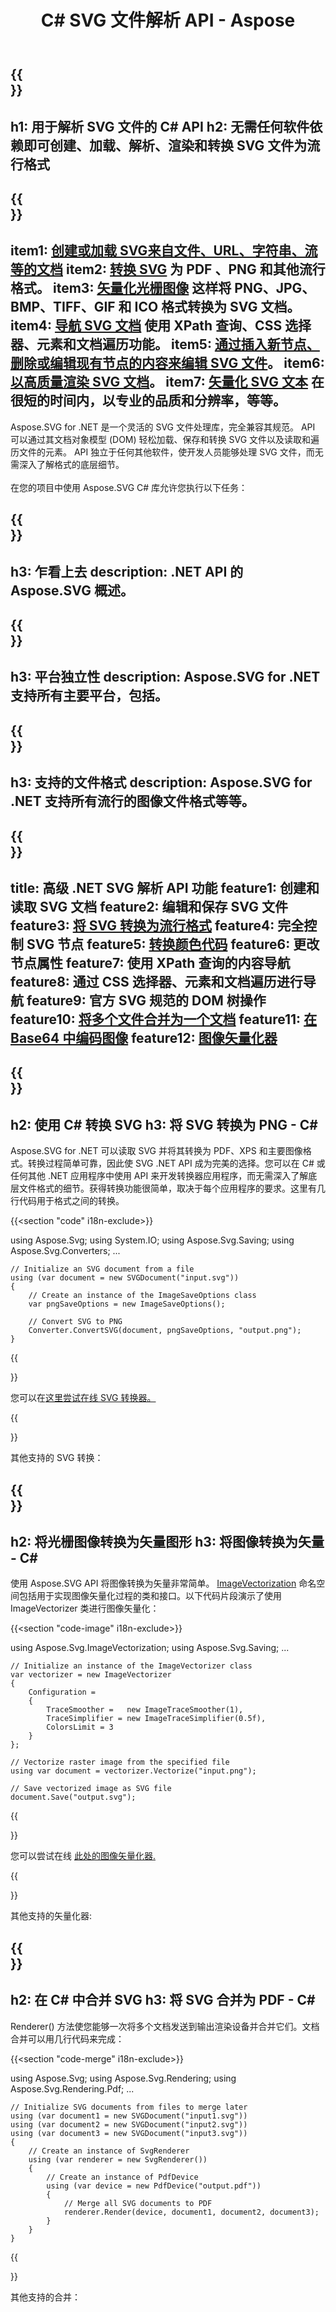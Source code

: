 ﻿---
translation: true
template: /templates/_template-net.md
title: C# SVG 文件解析 API - Aspose
weight: 20
url: /net/
description: C# .NET SVG 库，用于加载文件、读取和遍历元素并将 SVG 转换为 PDF、XPS 和图像格式
---

{{<section banner>}}
---
h1: 用于解析 SVG 文件的 C# API
h2: 无需任何软件依赖即可创建、加载、解析、渲染和转换 SVG 文件为流行格式
---

{{<section overview>}}
---
item1: <a href="https://docs.aspose.com/svg/net/how-to-work-with-aspose-svg-api/creating-loading-documents/" target="_blank">创建或加载 SVG来自文件、URL、字符串、流等的文档</a>
item2: <a href="https://docs.aspose.com/svg/net/how-to-work-with-aspose-svg-api/converting/" target="_blank">转换 SVG</a> 为 PDF 、PNG 和其他流行格式。
item3: <a href="https://docs.aspose.com/svg/net/how-to-work-with-aspose-svg-api/vectorization/" target="_blank">矢量化光栅图像</a> 这样将 PNG、JPG、BMP、TIFF、GIF 和 ICO 格式转换为 SVG 文档。
item4: <a href="https://docs.aspose.com/svg/net/how-to-work-with-aspose-svg-api/navigation-inspection/" target="_blank">导航 SVG 文档</a > 使用 XPath 查询、CSS 选择器、元素和文档遍历功能。
item5: <a href="https://docs.aspose.com/svg/net/how-to-work-with-aspose-svg-api/how-to-edit-svg-documents/" target="_blank">通过插入新节点、删除或编辑现有节点的内容来编辑 SVG 文件</a>。
item6: <a href="https://docs.aspose.com/svg/net/how-to-work-with-aspose-svg-api/how-to-merge-svg-files/" target="_blank">以高质量渲染 SVG 文档</a>。
item7: <a href="https://docs.aspose.com/svg/net/how-to-work-with-aspose-svg-api/text-vectorization/" target="_blank">矢量化 SVG 文本</a > 在很短的时间内，以专业的品质和分辨率，等等。
---

Aspose.SVG for .NET 是一个灵活的 SVG 文件处理库，完全兼容其规范。 API 可以通过其文档对象模型 (DOM) 轻松加载、保存和转换 SVG 文件以及读取和遍历文件的元素。 API 独立于任何其他软件，使开发人员能够处理 SVG 文件，而无需深入了解格式的底层细节。<br><br>
在您的项目中使用 Aspose.SVG C# 库允许您执行以下任务：

{{<section glance>}}
---
h3: 乍看上去
description: .NET API 的 Aspose.SVG 概述。
---

{{<section platform>}}
---
h3: 平台独立性
description: Aspose.SVG for .NET 支持所有主要平台，包括。
---

{{<section formats>}}
---
h3: 支持的文件格式
description: Aspose.SVG for .NET 支持所有流行的图像文件格式等等。
---

{{<section feature>}}
---
title: 高级 .NET SVG 解析 API 功能
feature1: 创建和读取 SVG 文档
feature2: 编辑和保存 SVG 文件
feature3: <a href="/svg/{{lang.url-fragment}}net/conversion/">将 SVG 转换为流行格式</a>
feature4: 完全控制 SVG 节点
feature5: <a href="/svg/{{lang.url-fragment}}net/color-converter/">转换颜色代码</a>
feature6: 更改节点属性
feature7: 使用 XPath 查询的内容导航
feature8: 通过 CSS 选择器、元素和文档遍历进行导航
feature9: 官方 SVG 规范的 DOM 树操作
feature10: <a href="/svg/{{lang.url-fragment}}net/merger/">将多个文件合并为一个文档</a>
feature11: <a href="/svg/{{lang.url-fragment}}net/base64-encoder/">在 Base64 中编码图像</a>
feature12: <a href="/svg/{{lang.url-fragment}}net/vectorization/image-to-svg/">图像矢量化器</a>
---

{{<section converter>}}
---
h2: 使用 C# 转换 SVG
h3: 将 SVG 转换为 PNG - C#
---
   
Aspose.SVG for .NET 可以读取 SVG 并将其转换为 PDF、XPS 和主要图像格式。转换过程简单可靠，因此使 SVG .NET API 成为完美的选择。您可以在 C# 或任何其他 .NET 应用程序中使用 API 来开发转换器应用程序，而无需深入了解底层文件格式的细节。获得转换功能很简单，取决于每个应用程序的要求。这里有几行代码用于格式之间的转换。


{{<section "code" i18n-exclude>}}
     
using Aspose.Svg;
using System.IO;
using Aspose.Svg.Saving;
using Aspose.Svg.Converters;
...
    
    // Initialize an SVG document from a file
    using (var document = new SVGDocument("input.svg"))
    {
    	// Create an instance of the ImageSaveOptions class
    	var pngSaveOptions = new ImageSaveOptions();    
    
        // Convert SVG to PNG
    	Converter.ConvertSVG(document, pngSaveOptions, "output.png");
    }

{{<section online-converters>}}

您可以在<a href="https://products.aspose.app/svg/conversion/svg" target="_blank">这里尝试在线 SVG 转换器。</a>

{{<section other-converters>}}

其他支持的 SVG 转换：

{{<section image-vector>}}
---
h2: 将光栅图像转换为矢量图形
h3: 将图像转换为矢量 - C#
---

使用 Aspose.SVG API 将图像转换为矢量非常简单。 <a href="https://reference.aspose.com/svg/net/aspose.svg.imagevectorization/" target="_blank">ImageVectorization</a> 命名空间包括用于实现图像矢量化过程的类和接口。以下代码片段演示了使用 ImageVectorizer 类进行图像矢量化：

{{<section "code-image" i18n-exclude>}}
     
using Aspose.Svg.ImageVectorization;
using Aspose.Svg.Saving;
...
    
	// Initialize an instance of the ImageVectorizer class
	var vectorizer = new ImageVectorizer
	{
		Configuration = 
		{
			TraceSmoother =   new ImageTraceSmoother(1),
			TraceSimplifier = new ImageTraceSimplifier(0.5f),
			ColorsLimit = 3
		}
	};
	
	// Vectorize raster image from the specified file
	using var document = vectorizer.Vectorize("input.png");
	
	// Save vectorized image as SVG file 
	document.Save("output.svg");

{{<section online-vectorization>}}

您可以尝试在线 <a href="https://products.aspose.app/svg/image-vectorization" target="_blank">此处的图像矢量化器.</a>

{{<section other-vectorizers>}}	

其他支持的矢量化器: 

{{<section merge>}}
---
h2: 在 C# 中合并 SVG
h3: 将 SVG 合并为 PDF - C#
---	
	
Renderer() 方法使您能够一次将多个文档发送到输出渲染设备并合并它们。文档合并可以用几行代码来完成：

{{<section "code-merge" i18n-exclude>}}
     
using Aspose.Svg;
using Aspose.Svg.Rendering;
using Aspose.Svg.Rendering.Pdf;
...   
	
	// Initialize SVG documents from files to merge later
	using (var document1 = new SVGDocument("input1.svg"))
	using (var document2 = new SVGDocument("input2.svg"))
	using (var document3 = new SVGDocument("input3.svg"))
	{
		// Create an instance of SvgRenderer
		using (var renderer = new SvgRenderer())
		{
			// Create an instance of PdfDevice
			using (var device = new PdfDevice("output.pdf"))
			{
				// Merge all SVG documents to PDF
				renderer.Render(device, document1, document2, document3);
			}
		}
	}

{{<section other-mergers>}}	

其他支持的合并：